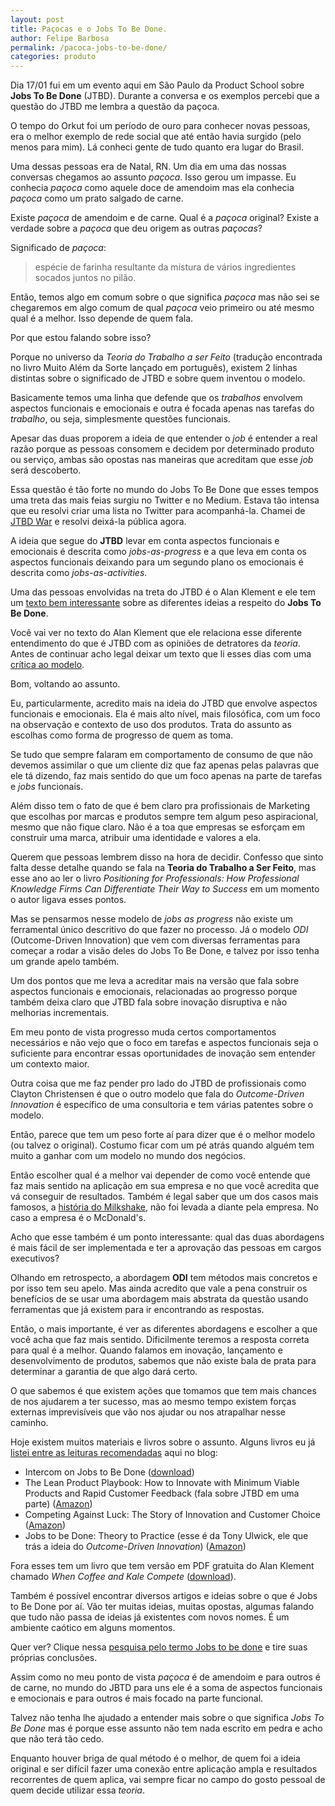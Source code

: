 ```yaml
---
layout: post	
title: Paçocas e o Jobs To Be Done.	
author: Felipe Barbosa
permalink: /pacoca-jobs-to-be-done/
categories: produto
---
```

Dia 17/01 fui em um evento aqui em São Paulo da Product School sobre **Jobs To Be Done** (JTBD). Durante a conversa e os exemplos percebi que a questão do JTBD me lembra a questão da paçoca.

O tempo do Orkut foi um período de ouro para conhecer novas pessoas, era o melhor exemplo de rede social que até então havia surgido (pelo menos para mim). Lá conheci gente de tudo quanto era lugar do Brasil.

Uma dessas pessoas era de Natal, RN. Um dia em uma das nossas conversas chegamos ao assunto *paçoca*. Isso gerou um impasse. Eu conhecia *paçoca* como aquele doce de amendoim mas ela conhecia *paçoca* como um prato salgado de carne.

Existe *paçoca* de amendoim e de carne. Qual é a *paçoca* original? Existe a verdade sobre a *paçoca* que deu origem as outras *paçocas*?

Significado de *paçoca*:

>espécie de farinha resultante da mistura de vários ingredientes socados juntos no pilão.

Então, temos algo em comum sobre o que significa *paçoca* mas não sei se chegaremos em algo comum de qual *paçoca* veio primeiro ou até mesmo qual é a melhor. Isso depende de quem fala.

Por que estou falando sobre isso?

Porque no universo da *Teoria do Trabalho a ser Feito* (tradução encontrada no livro Muito Além da Sorte lançado em português), existem 2 linhas distintas sobre o significado de JTBD e sobre quem inventou o modelo.

Basicamente temos uma linha que defende que os *trabalhos* envolvem aspectos funcionais e emocionais e outra é focada apenas nas tarefas do *trabalho*, ou seja, simplesmente questões funcionais.

Apesar das duas proporem a ideia de que entender o *job* é entender a real razão porque as pessoas consomem e decidem por determinado produto ou serviço, ambas são opostas nas maneiras que acreditam que esse *job* será descoberto.

Essa questão é tão forte no mundo do Jobs To Be Done que esses tempos uma treta das mais feias surgiu no Twitter e no Medium. Estava tão intensa que eu resolvi criar uma lista no Twitter para acompanhá-la. Chamei de [JTBD War]([https://twitter.com/felipecb_/lists/jtbd-war](https://twitter.com/felipecb_/lists/jtbd-war)) e resolvi deixá-la pública agora.

A ideia que segue do **JTBD** levar em conta aspectos funcionais e emocionais é descrita como *jobs-as-progress* e a que leva em conta os aspectos funcionais deixando para um segundo plano os emocionais é descrita como *jobs-as-activities*.

Uma das pessoas envolvidas na treta do JTBD é o Alan Klement e ele tem um [texto bem interessante]([https://jtbd.info/know-the-two-very-different-interpretations-of-jobs-to-be-done-5a18b748bd89](https://jtbd.info/know-the-two-very-different-interpretations-of-jobs-to-be-done-5a18b748bd89)) sobre as diferentes ideias a respeito do **Jobs To Be Done**.

Você vai ver no texto do Alan Klement que ele relaciona esse diferente entendimento do que é JTBD com as opiniões de detratores da *teoria*. Antes de continuar acho legal deixar um texto que li esses dias com uma [crítica ao modelo]([https://articles.uie.com/jobs-to-be-done-an-occasionally-useful-ux-gimmick/](https://articles.uie.com/jobs-to-be-done-an-occasionally-useful-ux-gimmick/)).

Bom, voltando ao assunto.

Eu, particularmente, acredito mais na ideia do JTBD que envolve aspectos funcionais e emocionais. Ela é mais alto nível, mais filosófica, com um foco na observação e contexto de uso dos produtos. Trata do assunto as escolhas como forma de progresso de quem as toma.

Se tudo que sempre falaram em comportamento de consumo de que não devemos assimilar o que um cliente diz que faz apenas pelas palavras que ele tá dizendo, faz mais sentido do que um foco apenas na parte de tarefas e *jobs* funcionais.

Além disso tem o fato de que é bem claro pra profissionais de Marketing que escolhas por marcas e produtos sempre tem algum peso aspiracional, mesmo que não fique claro. Não é a toa que empresas se esforçam em construir uma marca, atribuir uma identidade e valores a ela. 

Querem que pessoas lembrem disso na hora de decidir. Confesso que sinto falta desse detalhe quando se fala na **Teoria do Trabalho a Ser Feito**, mas esse ano ao ler o livro *Positioning for Professionals: How Professional Knowledge Firms Can Differentiate Their Way to Success* em um momento o autor ligava esses pontos.

Mas se pensarmos nesse modelo de *jobs as progress* não existe um ferramental único descritivo do que fazer no processo. Já o modelo *ODI* (Outcome-Driven Innovation) que vem com diversas ferramentas para começar a rodar a visão deles do Jobs To Be Done, e talvez por isso tenha um grande apelo também.

Um dos pontos que me leva a acreditar mais na versão que fala sobre aspectos funcionais e emocionais, relacionadas ao progresso porque também deixa claro que JTBD fala sobre inovação disruptiva e não melhorias incrementais. 

Em meu ponto de vista progresso muda certos comportamentos necessários e não vejo que o foco em tarefas e aspectos funcionais seja o suficiente para encontrar essas oportunidades de inovação sem entender um contexto maior.

Outra coisa que me faz pender pro lado do JTBD de profissionais como Clayton Christensen é que o outro modelo que fala do *Outcome-Driven Innovation* é específico de uma consultoria e tem várias patentes sobre o modelo.

Então, parece que tem um peso forte aí para dizer que é o melhor modelo (ou talvez o original). Costumo ficar com um pé atrás quando alguém tem muito a ganhar com um modelo no mundo dos negócios.

Então escolher qual é a melhor vai depender de como você entende que faz mais sentido na aplicação em sua empresa e no que você acredita que vá conseguir de resultados. Também é legal saber que um dos casos mais famosos, a [história do Milkshake]([https://www.youtube.com/watch?v=sfGtw2C95Ms](https://www.youtube.com/watch?v=sfGtw2C95Ms)), não foi levada a diante pela empresa. No caso a empresa é o McDonald's.

Acho que esse também é um ponto interessante: qual das duas abordagens é mais fácil de ser implementada e ter a aprovação das pessoas em cargos executivos? 

Olhando em retrospecto, a abordagem **ODI** tem métodos mais concretos e por isso tem seu apelo. Mas ainda acredito que vale a pena construir os benefícios de se usar uma abordagem mais abstrata da questão usando ferramentas que já existem para ir encontrando as respostas.

Então, o mais importante, é ver as diferentes abordagens e escolher a que você acha que faz mais sentido. Dificilmente teremos a resposta correta para qual é a melhor. Quando falamos em inovação, lançamento e desenvolvimento de produtos, sabemos que não existe bala de prata para determinar a garantia de que algo dará certo.

O que sabemos é que existem ações que tomamos que tem mais chances de nos ajudarem a ter sucesso, mas ao mesmo tempo existem forças externas imprevisíveis que vão nos ajudar ou nos atrapalhar nesse caminho.

Hoje existem muitos materiais e livros sobre o assunto. Alguns livros eu já [listei entre as leituras recomendadas](/leituras-recomendadas/) aqui no blog:

- Intercom on Jobs to Be Done ([download](https://www.intercom.com/books/jobs-to-be-done))
- The Lean Product Playbook: How to Innovate with Minimum Viable Products and Rapid Customer Feedback (fala sobre JTBD em uma parte) ([Amazon](https://www.amazon.com.br/Lean-Product-Playbook-Innovate-Products-ebook/dp/B00SZ638C8/ref=tmm_kin_swatch_0?_encoding=UTF8&qid=1547829511&sr=8-1))
- Competing Against Luck: The Story of Innovation and Customer Choice ([Amazon](https://www.amazon.com.br/Competing-Against-Luck-Innovation-Customer-ebook/dp/B01BBPZIHM/ref=sr_1_1_twi_kin_1?s=digital-text&ie=UTF8&qid=1547829538&sr=1-1&keywords=competing+against+luck))
- Jobs to be Done: Theory to Practice (esse é da Tony Ulwick, ele que trás a ideia do *Outcome-Driven Innovation*) ([Amazon](https://www.amazon.com.br/Jobs-Done-Theory-Practice-English-ebook/dp/B01M73AP2I/ref=tmm_kin_title_sr?_encoding=UTF8&qid=1547829580&sr=1-1))

Fora esses tem um livro que tem versão em PDF gratuita do Alan Klement chamado *When Coffee and Kale Compete* ([download](http://www.whencoffeeandkalecompete.com/)).

Também é possível encontrar diversos artigos e ideias sobre o que é Jobs to Be Done por aí. Vão ter muitas ideias, muitas opostas, algumas falando que tudo não passa de ideias já existentes com novos nomes. É um ambiente caótico em alguns momentos.

Quer ver? Clique nessa [pesquisa pelo termo Jobs to be done]([https://www.google.com/search?q=jobs+to+be+done&oq=jobs+to+be+done&aqs=chrome..69i57j69i60l3j0l2.1498j0j4&sourceid=chrome&ie=UTF-8](https://www.google.com/search?q=jobs+to+be+done&oq=jobs+to+be+done&aqs=chrome..69i57j69i60l3j0l2.1498j0j4&sourceid=chrome&ie=UTF-8)) e tire suas próprias conclusões.

Assim como no meu ponto de vista *paçoca* é de amendoim e para outros é de carne, no mundo do JBTD para uns ele é a soma de aspectos funcionais e emocionais e para outros é mais focado na parte funcional.

Talvez não tenha lhe ajudado a entender mais sobre o que significa *Jobs To Be Done* mas é porque esse assunto não tem nada escrito em pedra e acho que não terá tão cedo. 

Enquanto houver briga de qual método é o melhor, de quem foi a ideia original e ser difícil fazer uma conexão entre aplicação ampla e resultados recorrentes de quem aplica, vai sempre ficar no campo do gosto pessoal de quem decide utilizar essa *teoria*.
